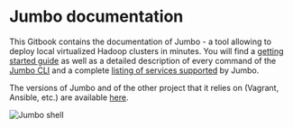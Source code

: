 # Jumbo documentation

This Gitbook contains the documentation of Jumbo - a tool allowing to deploy local virtualized Hadoop clusters in minutes. You will find a [getting started guide](getting-started/) as well as a detailed description of every command of the [Jumbo CLI](commands) and a complete [listing of services supported](supported.md) by Jumbo.

The versions of Jumbo and of the other project that it relies on (Vagrant, Ansible, etc.) are available [here](versions.md).

![Jumbo shell](https://i.imgur.com/COH3aMm.png)